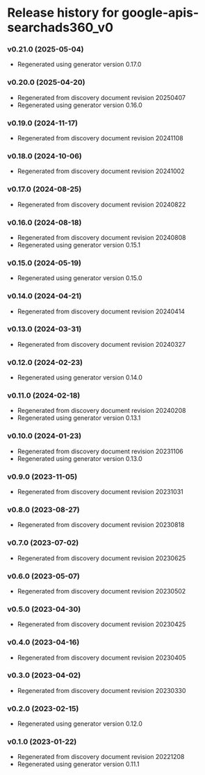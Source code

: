 # Release history for google-apis-searchads360_v0

### v0.21.0 (2025-05-04)

* Regenerated using generator version 0.17.0

### v0.20.0 (2025-04-20)

* Regenerated from discovery document revision 20250407
* Regenerated using generator version 0.16.0

### v0.19.0 (2024-11-17)

* Regenerated from discovery document revision 20241108

### v0.18.0 (2024-10-06)

* Regenerated from discovery document revision 20241002

### v0.17.0 (2024-08-25)

* Regenerated from discovery document revision 20240822

### v0.16.0 (2024-08-18)

* Regenerated from discovery document revision 20240808
* Regenerated using generator version 0.15.1

### v0.15.0 (2024-05-19)

* Regenerated using generator version 0.15.0

### v0.14.0 (2024-04-21)

* Regenerated from discovery document revision 20240414

### v0.13.0 (2024-03-31)

* Regenerated from discovery document revision 20240327

### v0.12.0 (2024-02-23)

* Regenerated using generator version 0.14.0

### v0.11.0 (2024-02-18)

* Regenerated from discovery document revision 20240208
* Regenerated using generator version 0.13.1

### v0.10.0 (2024-01-23)

* Regenerated from discovery document revision 20231106
* Regenerated using generator version 0.13.0

### v0.9.0 (2023-11-05)

* Regenerated from discovery document revision 20231031

### v0.8.0 (2023-08-27)

* Regenerated from discovery document revision 20230818

### v0.7.0 (2023-07-02)

* Regenerated from discovery document revision 20230625

### v0.6.0 (2023-05-07)

* Regenerated from discovery document revision 20230502

### v0.5.0 (2023-04-30)

* Regenerated from discovery document revision 20230425

### v0.4.0 (2023-04-16)

* Regenerated from discovery document revision 20230405

### v0.3.0 (2023-04-02)

* Regenerated from discovery document revision 20230330

### v0.2.0 (2023-02-15)

* Regenerated using generator version 0.12.0

### v0.1.0 (2023-01-22)

* Regenerated from discovery document revision 20221208
* Regenerated using generator version 0.11.1


